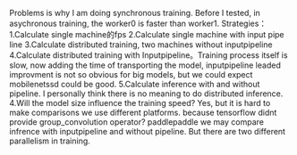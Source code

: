 Problems is why I am doing synchronous training. Before I tested, in asychronous training, the worker0 is faster than worker1.
        Strategies：
        1.Calculate single machine的fps
        2.Calculate single machine with input pipe line
        3.Calculate distributed training, two machines without inputpipeline
        4.Calculate distributed training with Inputpipeline。Training process itself is slow, now adding the time of transporting the model, inputpipeline leaded improvment is not so obvious for big models, but we could expect mobilenetssd could be good.
        5.Calculate inference with and without pipeline.  I personally think there is no meaning to do distributed inference.
        4.Will the model size influence the training speed? Yes, but it is hard to make comparisons we use different platforms. because tensorflow didnt provide group_convolution operator? paddlepaddle we may compare infrence with inputpipeline and without pipeline. But there are two different parallelism in training.

